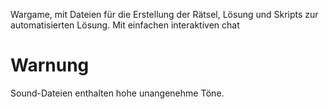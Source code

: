 Wargame, mit Dateien für die Erstellung der Rätsel, Lösung und Skripts zur automatisierten Lösung.
Mit einfachen interaktiven chat
# Warnung
Sound-Dateien enthalten hohe unangenehme Töne.
